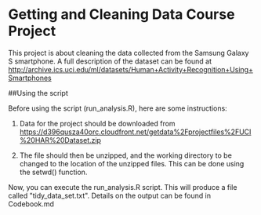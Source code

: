 # Getting and Cleaning Data Course Project

This project is about cleaning the data collected from the Samsung Galaxy S smartphone. A full description of the dataset can be found at http://archive.ics.uci.edu/ml/datasets/Human+Activity+Recognition+Using+Smartphones

##Using the script

Before using the script (run_analysis.R), here are some instructions:

1. Data for the project should be downloaded from 
https://d396qusza40orc.cloudfront.net/getdata%2Fprojectfiles%2FUCI%20HAR%20Dataset.zip

2. The file should then be unzipped, and the working directory to be changed to the location of the unzipped files. This can be done using the setwd() function.

Now, you can execute the run_analysis.R script. This will produce a file called "tidy_data_set.txt". Details on the output can be found in Codebook.md
